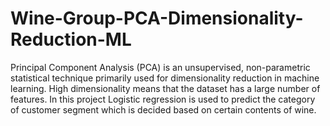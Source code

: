 # Wine-Group-PCA-Dimensionality-Reduction-ML
Principal Component Analysis (PCA) is an unsupervised, non-parametric statistical technique primarily used for dimensionality reduction in machine learning. High dimensionality means that the dataset has a large number of features. In this project Logistic regression is used to predict the category of  customer segment which is decided based on certain contents of wine.
